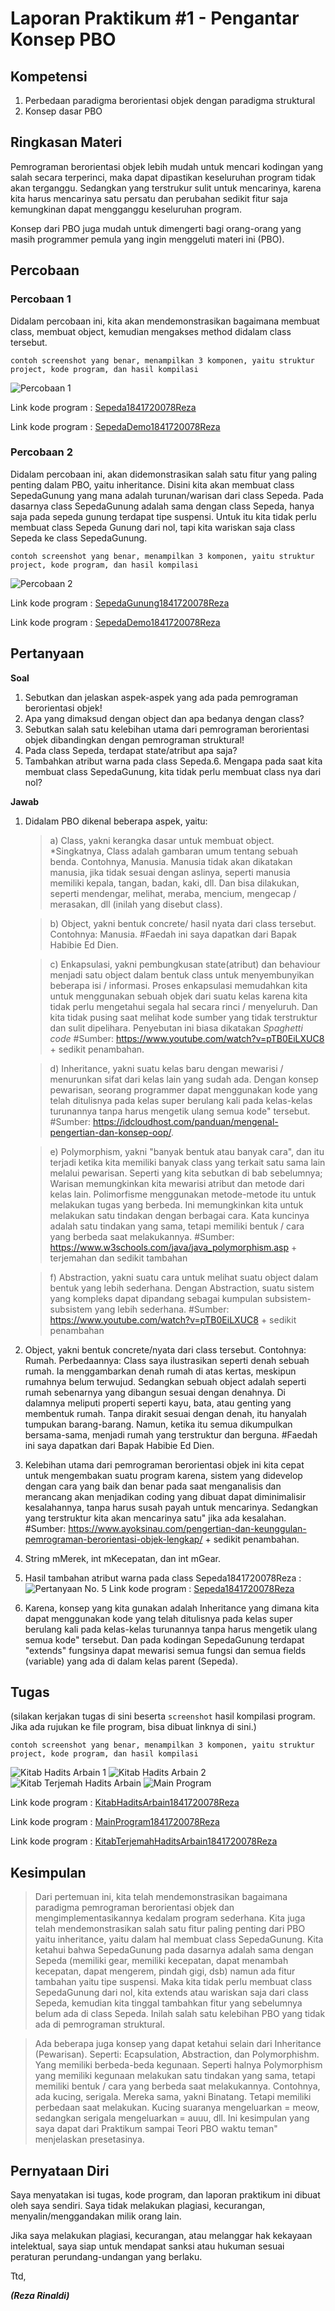 # Laporan Praktikum #1 - Pengantar Konsep PBO

## Kompetensi

1. Perbedaan paradigma berorientasi objek dengan paradigma struktural
2. Konsep dasar PBO

## Ringkasan Materi

Pemrograman berorientasi objek lebih mudah untuk mencari kodingan yang salah secara terperinci, maka 
dapat dipastikan keseluruhan program tidak akan terganggu. Sedangkan yang terstrukur sulit untuk mencarinya, karena kita harus mencarinya satu persatu dan perubahan sedikit fitur saja kemungkinan dapat mengganggu keseluruhan program.

Konsep dari PBO juga mudah untuk dimengerti bagi orang-orang yang masih programmer pemula yang ingin menggeluti materi ini (PBO).

## Percobaan

### Percobaan 1

Didalam percobaan ini, kita akan mendemonstrasikan bagaimana membuat class, membuat object, kemudian mengakses method didalam class tersebut.

`contoh screenshot yang benar, menampilkan 3 komponen, yaitu struktur project, kode program, dan hasil kompilasi`

![Percobaan 1](img/percobaan1.png)

Link kode program : [Sepeda1841720078Reza](../../src/1_Pengantar_Konsep_PBO/Sepeda1841720078Reza.java)

Link kode program : [SepedaDemo1841720078Reza](../../src/1_Pengantar_Konsep_PBO/SepedaDemo1841720078Reza.java)

### Percobaan 2

Didalam percobaan ini, akan didemonstrasikan salah satu fitur yang paling penting dalam PBO, yaitu inheritance. Disini kita akan membuat class SepedaGunung yang mana adalah turunan/warisan dari class Sepeda. Pada dasarnya class SepedaGunung adalah sama dengan class Sepeda, hanya saja pada sepeda gunung terdapat tipe suspensi. Untuk itu kita tidak perlu membuat class Sepeda Gunung dari nol, tapi kita wariskan saja class Sepeda ke class SepedaGunung.

`contoh screenshot yang benar, menampilkan 3 komponen, yaitu struktur project, kode program, dan hasil kompilasi`

![Percobaan 2](img/percobaan2.png)

Link kode program : [SepedaGunung1841720078Reza](../../src/1_Pengantar_Konsep_PBO/SepedaGunung1841720078Reza.java)

Link kode program : [SepedaDemo1841720078Reza](../../src/1_Pengantar_Konsep_PBO/SepedaDemo1841720078Reza.java)

## Pertanyaan

**Soal**
1. Sebutkan dan jelaskan aspek-aspek yang ada pada pemrograman berorientasi objek!
2. Apa yang dimaksud dengan object dan apa bedanya dengan class?
3. Sebutkan salah satu kelebihan utama dari pemrograman berorientasi objek dibandingkan 
dengan pemrograman struktural!
4. Pada class Sepeda, terdapat state/atribut apa saja?
5. Tambahkan atribut warna pada class Sepeda.6. Mengapa pada saat kita membuat class SepedaGunung, kita tidak perlu membuat class nya dari nol?

**Jawab**
1. Didalam PBO dikenal beberapa aspek, yaitu:
   > a) Class, yakni kerangka dasar untuk membuat object.
        *Singkatnya, Class adalah gambaran umum tentang sebuah benda. Contohnya, Manusia. Manusia tidak akan dikatakan manusia, jika
        tidak sesuai dengan aslinya, seperti manusia memiliki kepala, tangan, badan, kaki, dll. Dan bisa dilakukan, seperti mendengar,
        melihat, meraba, mencium, mengecap / merasakan, dll (inilah yang disebut class).
    
   > b) Object, yakni bentuk concrete/ hasil nyata dari class tersebut. Contohnya: Manusia.
        #Faedah ini saya dapatkan dari Bapak Habibie Ed Dien.
    
   > c) Enkapsulasi, yakni pembungkusan state(atribut) dan behaviour menjadi satu object dalam bentuk class untuk menyembunyikan
        beberapa isi / informasi. Proses enkapsulasi memudahkan kita untuk menggunakan sebuah objek dari suatu kelas karena kita tidak
        perlu mengetahui segala hal secara rinci / menyeluruh. Dan kita tidak pusing saat melihat kode sumber yang tidak terstruktur dan
        sulit dipelihara. Penyebutan ini biasa dikatakan *Spaghetti code*
        #Sumber: https://www.youtube.com/watch?v=pTB0EiLXUC8 + sedikit penambahan.
    
   > d) Inheritance, yakni suatu kelas baru dengan mewarisi / menurunkan sifat dari kelas lain yang sudah ada. Dengan konsep pewarisan,         seorang programmer dapat menggunakan kode yang telah ditulisnya pada kelas super berulang kali pada kelas-kelas turunannya tanpa
        harus mengetik ulang semua kode" tersebut.
        #Sumber: https://idcloudhost.com/panduan/mengenal-pengertian-dan-konsep-oop/.
    
   > e) Polymorphism, yakni "banyak bentuk atau banyak cara", dan itu terjadi ketika kita memiliki banyak class yang terkait satu sama
        lain melalui pewarisan. Seperti yang kita sebutkan di bab sebelumnya; Warisan memungkinkan kita mewarisi atribut dan metode dari
        kelas lain. Polimorfisme menggunakan metode-metode itu untuk melakukan tugas yang berbeda. Ini memungkinkan kita untuk melakukan
        satu tindakan dengan berbagai cara. Kata kuncinya adalah satu tindakan yang sama, tetapi memiliki bentuk / cara yang berbeda
        saat melakukannya.
        #Sumber: https://www.w3schools.com/java/java_polymorphism.asp + terjemahan dan sedikit tambahan
    
   > f) Abstraction, yakni suatu cara untuk melihat suatu object dalam bentuk yang lebih sederhana. Dengan Abstraction, suatu sistem
        yang kompleks dapat dipandang sebagai kumpulan subsistem-subsistem yang lebih sederhana.
        #Sumber: https://www.youtube.com/watch?v=pTB0EiLXUC8 + sedikit penambahan
    
2. Object, yakni bentuk concrete/nyata dari class tersebut. Contohnya: Rumah. Perbedaannya: Class saya ilustrasikan seperti denah sebuah
   rumah. Ia menggambarkan denah rumah di atas kertas, meskipun rumahnya belum terwujud. Sedangkan sebuah object adalah seperti rumah
   sebenarnya yang dibangun sesuai dengan denahnya. Di dalamnya meliputi properti seperti kayu, bata, atau genting yang membentuk rumah.
   Tanpa dirakit sesuai dengan denah, itu hanyalah tumpukan barang-barang. Namun, ketika itu semua dikumpulkan bersama-sama, menjadi
   rumah yang terstruktur dan berguna.
   #Faedah ini saya dapatkan dari Bapak Habibie Ed Dien.
   
3. Kelebihan utama dari pemrograman berorientasi objek ini kita cepat untuk mengembakan suatu program karena, sistem yang didevelop
   dengan cara yang baik dan benar pada saat menganalisis dan merancang akan menjadikan coding yang dibuat dapat diminimalisir
   kesalahannya, tanpa harus susah payah untuk mencarinya. Sedangkan yang terstruktur kita akan mencarinya satu" jika ada kesalahan.
   #Sumber: https://www.ayoksinau.com/pengertian-dan-keunggulan-pemrograman-berorientasi-objek-lengkap/ + sedikit penambahan.
   
4. String mMerek, int mKecepatan, dan int mGear.

5. Hasil tambahan atribut warna pada class Sepeda1841720078Reza :
![Pertanyaan No. 5](img/pertanyaannomor5.png)
Link kode program : [Sepeda1841720078Reza](../../src/1_Pengantar_Konsep_PBO/Sepeda1841720078Reza.java)

6. Karena, konsep yang kita gunakan adalah Inheritance yang dimana kita dapat menggunakan kode yang telah ditulisnya pada kelas super
   berulang kali pada kelas-kelas turunannya tanpa harus mengetik ulang semua kode" tersebut. Dan pada kodingan SepedaGunung terdapat
   "extends" fungsinya dapat mewarisi semua fungsi dan semua fields (variable) yang ada di dalam kelas parent (Sepeda).

## Tugas

(silakan kerjakan tugas di sini beserta `screenshot` hasil kompilasi program. Jika ada rujukan ke file program, bisa dibuat linknya di sini.)

`contoh screenshot yang benar, menampilkan 3 komponen, yaitu struktur project, kode program, dan hasil kompilasi`

![Kitab Hadits Arbain 1](img/tugas_kha1.png)
![Kitab Hadits Arbain 2](img/tugas_kha2.png)
![Kitab Terjemah Hadits Arbain](img/tugas_ktha.png)
![Main Program](img/tugas_mainprogram.png)

Link kode program : [KitabHaditsArbain1841720078Reza](../../src/1_Pengantar_Konsep_PBO/KitabHaditsArbain1841720078Reza.java)

Link kode program : [MainProgram1841720078Reza](../../src/1_Pengantar_Konsep_PBO/MainProgram1841720078Reza.java)

Link kode program : [KitabTerjemahHaditsArbain1841720078Reza](../../src/1_Pengantar_Konsep_PBO/KitabTerjemahHaditsArbain1841720078Reza.java)

## Kesimpulan

> Dari pertemuan ini, kita telah mendemonstrasikan bagaimana paradigma pemrograman 
berorientasi objek dan mengimplementasikannya kedalam program sederhana. Kita juga telah 
mendemonstrasikan salah satu fitur paling penting dari PBO yaitu inheritance, yaitu dalam hal 
membuat class SepedaGunung. 
Kita ketahui bahwa SepedaGunung pada dasarnya adalah sama dengan Sepeda (memiliki gear, 
memiliki kecepatan, dapat menambah kecepatan, dapat mengerem, pindah gigi, dsb) namun ada 
fitur tambahan yaitu tipe suspensi. Maka kita tidak perlu membuat class SepedaGunung dari nol, 
kita extends atau wariskan saja dari class Sepeda, kemudian kita tinggal tambahkan fitur yang 
sebelumnya belum ada di class Sepeda. Inilah salah satu kelebihan PBO yang tidak ada di 
pemrograman struktural.

> Ada beberapa juga konsep yang dapat ketahui selain dari Inheritance (Pewarisan). Seperti: Ecapsulation, Abstraction, dan Polymorphishm. Yang memiliki berbeda-beda kegunaan. Seperti halnya Polymorphism yang memiliki kegunaan melakukan satu tindakan yang sama, tetapi memiliki bentuk / cara yang berbeda saat melakukannya. Contohnya, ada kucing, serigala. Mereka sama, yakni Binatang. Tetapi memiliki perbedaan saat melakukan. Kucing suaranya mengeluarkan = meow, sedangkan serigala mengeluarkan = auuu, dll. Ini kesimpulan yang saya dapat dari Praktikum sampai Teori PBO waktu teman" menjelaskan presetasinya.

## Pernyataan Diri

Saya menyatakan isi tugas, kode program, dan laporan praktikum ini dibuat oleh saya sendiri. Saya tidak melakukan plagiasi, kecurangan, menyalin/menggandakan milik orang lain.

Jika saya melakukan plagiasi, kecurangan, atau melanggar hak kekayaan intelektual, saya siap untuk mendapat sanksi atau hukuman sesuai peraturan perundang-undangan yang berlaku.

Ttd,

***(Reza Rinaldi)***
